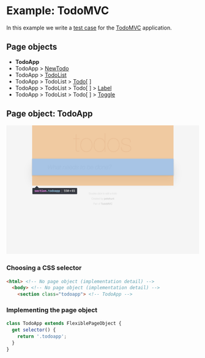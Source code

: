 # Example: TodoMVC

In this example we write a [test case](../index.md#test-case) for the [TodoMVC][external-todomvc] application.

## Page objects

- **TodoApp**
- TodoApp > [NewTodo](./page-objects/2-new-todo.md#page-object-newtodo)
- TodoApp > [TodoList](./page-objects/3-todo-list.md#page-object-todolist)
- TodoApp > TodoList > [Todo](./page-objects/4-todo.md#page-object-todo)[ ]
- TodoApp > TodoList > Todo[ ] > [Label](./page-objects/5-label.md#page-object-label)
- TodoApp > TodoList > Todo[ ] > [Toggle](./page-objects/6-toggle.md#page-object-toggle)

## Page object: TodoApp

![todo-app](../images/todo-app.png)

### Choosing a CSS selector

```html
<html> <!-- No page object (implementation detail) -->
  <body> <!-- No page object (implementation detail) -->
    <section class="todoapp"> <!-- TodoApp -->
```

### Implementing the page object

```js
class TodoApp extends FlexiblePageObject {
  get selector() {
    return '.todoapp';
  }
}
```

[external-todomvc]: http://todomvc.com/examples/react/#/
